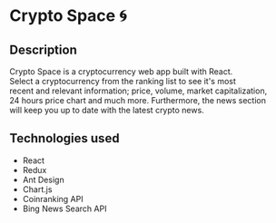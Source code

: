 # Crypto Space 🌀

## Description  

Crypto Space is a cryptocurrency web app built with React.  
Select a cryptocurrency from the ranking list to see it's most  
recent and relevant information; price, volume, market capitalization,  
24 hours price chart and much more. Furthermore, the news section  
will keep you up to date with the latest crypto news.

## Technologies used  

- React
- Redux 
- Ant Design
- Chart.js
- Coinranking API
- Bing News Search API

